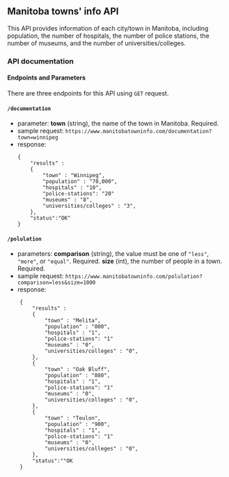 ## Manitoba towns' info API
This API provides information of each city/town in Manitoba, including population, the number of hospitals, the number of police stations, the number of museums, and the number of universities/colleges. 

### API documentation

#### Endpoints and Parameters

There are three endpoints for this API using `GET` request.

#### `/documentation`
- parameter: **town**  (string), the name of the town in Manitoba. Required.
- sample request: ```https://www.manitobatowninfo.com/documentation?town=winnipeg```
- response: 
    ```
    {
        "results" :
        {
            "town" : "Winnipeg",
            "population" : "70,000",
            "hospitals" : "10",
            "police-stations": "20"
            "museums" : "8",
            "universities/colleges" : "3",
        },
        "status":"OK"
    }
    ```

#### `/polulation`
- parameters: **comparison** (string), the value must be one of `"less"`, `"more"`, or `"equal"`. Required.
**size** (int), the number of people in a town. Required.
- sample request: ```https://www.manitobatowninfo.com/polulation?comparison=less&size=1000```
- response:
```
    {
        "results" :
        {
            "town" : "Melita",
            "population" : "800",
            "hospitals" : "1",
            "police-stations": "1"
            "museums" : "0",
            "universities/colleges" : "0",
        },
        {
            "town" : "Oak Bluff",
            "population" : "880",
            "hospitals" : "1",
            "police-stations": "1"
            "museums" : "0",
            "universities/colleges" : "0",
        },
        {
            "town" : "Teulon",
            "population" : "900",
            "hospitals" : "1",
            "police-stations": "1"
            "museums" : "0",
            "universities/colleges" : "0",
        },
        "status":""OK
    }
```
